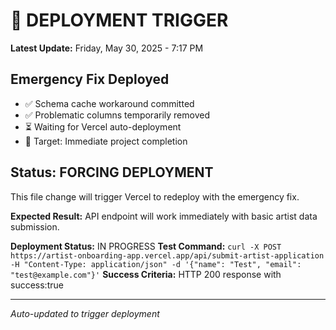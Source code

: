 # 🚀 DEPLOYMENT TRIGGER

**Latest Update:** Friday, May 30, 2025 - 7:17 PM

## Emergency Fix Deployed
- ✅ Schema cache workaround committed
- ✅ Problematic columns temporarily removed
- ⏳ Waiting for Vercel auto-deployment
- 🎯 Target: Immediate project completion

## Status: FORCING DEPLOYMENT
This file change will trigger Vercel to redeploy with the emergency fix.

**Expected Result:** API endpoint will work immediately with basic artist data submission.

**Deployment Status:** IN PROGRESS
**Test Command:** `curl -X POST https://artist-onboarding-app.vercel.app/api/submit-artist-application -H "Content-Type: application/json" -d '{"name": "Test", "email": "test@example.com"}'`
**Success Criteria:** HTTP 200 response with success:true

---
*Auto-updated to trigger deployment*